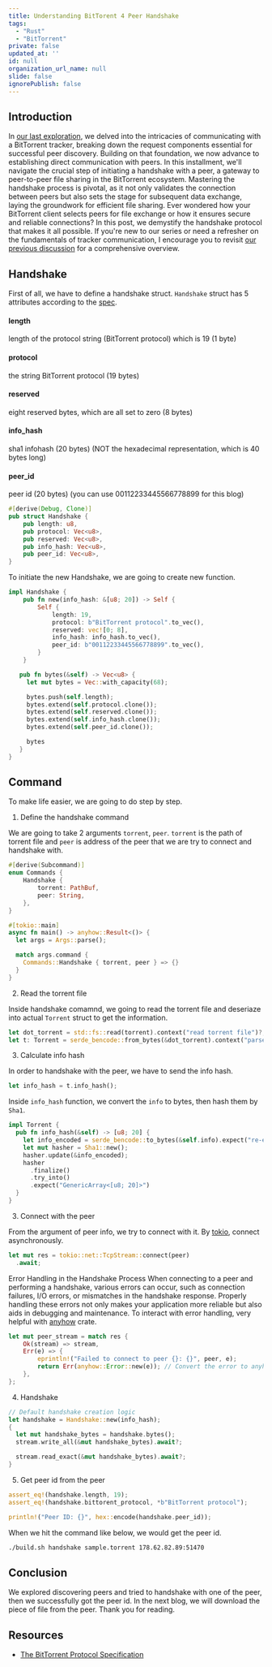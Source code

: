 ```yaml
---
title: Understanding BitTorent 4 Peer Handshake
tags:
  - "Rust"
  - "BitTorrent"
private: false
updated_at: ''
id: null
organization_url_name: null
slide: false
ignorePublish: false
---
```


## Introduction

In [our last exploration](https://www.nxted.co.jp/blog/blog_detail?id=49), we delved into the intricacies of communicating with a BitTorrent tracker, breaking down the request components essential for successful peer discovery. Building on that foundation, we now advance to establishing direct communication with peers. In this installment, we'll navigate the crucial step of initiating a handshake with a peer, a gateway to peer-to-peer file sharing in the BitTorrent ecosystem. Mastering the handshake process is pivotal, as it not only validates the connection between peers but also sets the stage for subsequent data exchange, laying the groundwork for efficient file sharing. Ever wondered how your BitTorrent client selects peers for file exchange or how it ensures secure and reliable connections? In this post, we demystify the handshake protocol that makes it all possible. If you're new to our series or need a refresher on the fundamentals of tracker communication, I encourage you to revisit [our previous discussion](https://www.nxted.co.jp/blog/blog_detail?id=49) for a comprehensive overview.

## Handshake

First of all, we have to define a handshake struct. 
`Handshake` struct has 5 attributes according to the [spec](https://www.bittorrent.org/beps/bep_0003.html#peer-protocol).

#### length 
length of the protocol string (BitTorrent protocol) which is 19 (1 byte)

#### protocol
the string BitTorrent protocol (19 bytes)

#### reserved
eight reserved bytes, which are all set to zero (8 bytes)

#### info_hash
sha1 infohash (20 bytes) (NOT the hexadecimal representation, which is 40 bytes long)

#### peer_id
peer id (20 bytes) (you can use 00112233445566778899 for this blog)

```rust
#[derive(Debug, Clone)]
pub struct Handshake {
    pub length: u8,
    pub protocol: Vec<u8>,
    pub reserved: Vec<u8>,
    pub info_hash: Vec<u8>,
    pub peer_id: Vec<u8>,
}
```

To initiate the new Handshake, we are going to create new function. 

```rust
impl Handshake {
    pub fn new(info_hash: &[u8; 20]) -> Self {
        Self {
            length: 19,
            protocol: b"BitTorrent protocol".to_vec(),
            reserved: vec![0; 8],
            info_hash: info_hash.to_vec(),
            peer_id: b"00112233445566778899".to_vec(),
        }
    }

   pub fn bytes(&self) -> Vec<u8> {
     let mut bytes = Vec::with_capacity(68);

     bytes.push(self.length);
     bytes.extend(self.protocol.clone());
     bytes.extend(self.reserved.clone());
     bytes.extend(self.info_hash.clone());
     bytes.extend(self.peer_id.clone());

     bytes
   }
}
```


## Command

To make life easier, we are going to do step by step. 

1. Define the handshake command

We are going to take 2 arguments `torrent`, `peer`. `torrent` is the path of torrent file and `peer` is address of the peer that we are try to connect and handshake with. 

```rust
#[derive(Subcommand)]
enum Commands {
    Handshake {
        torrent: PathBuf,
        peer: String,
    },
}

#[tokio::main]
async fn main() -> anyhow::Result<()> {
  let args = Args::parse();

  match args.command {
    Commands::Handshake { torrent, peer } => {}
  }
}

```

2. Read the torrent file

Inside handshake comamnd, we going to read the torrent file and deseriaze into actual `Torrent` struct to get the information. 

```rust
let dot_torrent = std::fs::read(torrent).context("read torrent file")?;
let t: Torrent = serde_bencode::from_bytes(&dot_torrent).context("parse torrent file")?;
```

3. Calculate info hash

In order to handshake with the peer, we have to send the info hash. 

```rust
let info_hash = t.info_hash();
```

Inside `info_hash` function, we convert the `info` to bytes, then hash them by `Sha1`. 

```rust
impl Torrent {
  pub fn info_hash(&self) -> [u8; 20] {
    let info_encoded = serde_bencode::to_bytes(&self.info).expect("re-encode info section");
    let mut hasher = Sha1::new();
    hasher.update(&info_encoded);
    hasher
      .finalize()
      .try_into()
      .expect("GenericArray<[u8; 20]>")
  }
}
```

3. Connect with the peer

From the argument of peer info, we try to connect with it. By [tokio](https://docs.rs/tokio/latest/tokio/), connect asynchronously. 

```rust
let mut res = tokio::net::TcpStream::connect(peer)
  .await;
```

Error Handling in the Handshake Process
When connecting to a peer and performing a handshake, various errors can occur, such as connection failures, I/O errors, or mismatches in the handshake response. Properly handling these errors not only makes your application more reliable but also aids in debugging and maintenance. To interact with error handling, very helpful with [anyhow](https://docs.rs/anyhow/latest/anyhow/) crate.

```rust
let mut peer_stream = match res {
    Ok(stream) => stream,
    Err(e) => {
        eprintln!("Failed to connect to peer {}: {}", peer, e);
        return Err(anyhow::Error::new(e)); // Convert the error to anyhow::Error if using anyhow for error handling
    },
};
```


4. Handshake

```rust
// Default handshake creation logic
let handshake = Handshake::new(info_hash);
{
  let mut handshake_bytes = handshake.bytes();
  stream.write_all(&mut handshake_bytes).await?;

  stream.read_exact(&mut handshake_bytes).await?;
}
```

5. Get peer id from the peer

```rust
assert_eq!(handshake.length, 19);
assert_eq!(handshake.bittorent_protocol, *b"BitTorrent protocol");

println!("Peer ID: {}", hex::encode(handshake.peer_id));
```

When we hit the command like below, we would get the peer id. 

```bash
./build.sh handshake sample.torrent 178.62.82.89:51470
```

## Conclusion
We explored discovering peers and tried to handshake with one of the peer, then we successfully got the peer id.
In the next blog, we will download the piece of file from the peer. 
Thank you for reading.

## Resources
- [The BitTorrent Protocol Specification](https://www.bittorrent.org/beps/bep_0003.html#peer-protocol)

